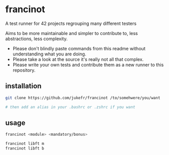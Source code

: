 # francinot

A test runner for 42 projects regrouping many different testers

Aims to be more maintainable and simpler to contribute to, less abstractions, less complexity.

- Please don't blindly paste commands from this readme without understanding what you are doing.
- Please take a look at the source it's really not all that complex.
- Please write your own tests and contribute them as a new runner to this repository.

## installation

```bash
git clone https://github.com/jukefr/francinot /to/somehwere/you/want

# then add an alias in your .bashrc or .zshrc if you want
```

## usage

```bash
francinot <module> <mandatory/bonus>

francinot libft m
francinot libft b
```